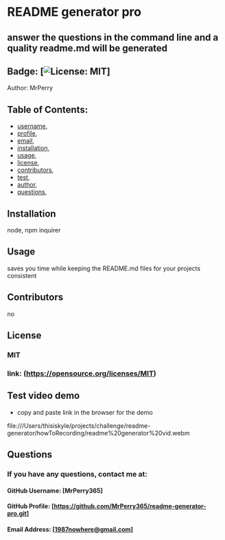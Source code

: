 
  # README generator pro
## answer the questions in the command line and a quality readme.md will be generated
  
## Badge: [![License: MIT](https://img.shields.io/badge/License-MIT-yellow.svg)]

Author: MrPerry

## Table of Contents:
- [username](#username),
- [profile](#profile),
- [email](#email),
- [installation](#installation),
- [usage](#usage),
- [license](#license),
- [contributors](#contributors),
- [test](#test),
- [author](#author),
- [questions](#questions),

## Installation
node, npm inquirer

## Usage
saves you time while keeping the README.md files for your projects consistent

## Contributors
no

## License
### MIT
### link: (https://opensource.org/licenses/MIT)

## Test video demo
- copy and paste link in the browser for the demo

file:///Users/thisiskyle/projects/challenge/readme-generator/howToRecording/readme%20generator%20vid.webm


## Questions

### If you have any questions, contact me at:

#### GitHub Username: [MrPerry365]

#### GitHub Profile: [https://github.com/MrPerry365/readme-generator-pro.git]

#### Email Address: [1987nowhere@gmail.com]

